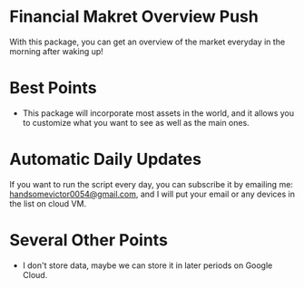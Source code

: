 # Financial Makret Overview Push
With this package, you can get an overview of the market everyday in the morning after waking up!


# Best Points
- This package will incorporate most assets in the world, and it allows you to customize what you want to see as well as the main ones.


# Automatic Daily Updates
If you want to run the script every day, you can subscribe it by emailing me: handsomevictor0054@gmail.com, and I will put your email or any devices in the list on cloud VM.

# Several Other Points
- I don't store data, maybe we can store it in later periods on Google Cloud.